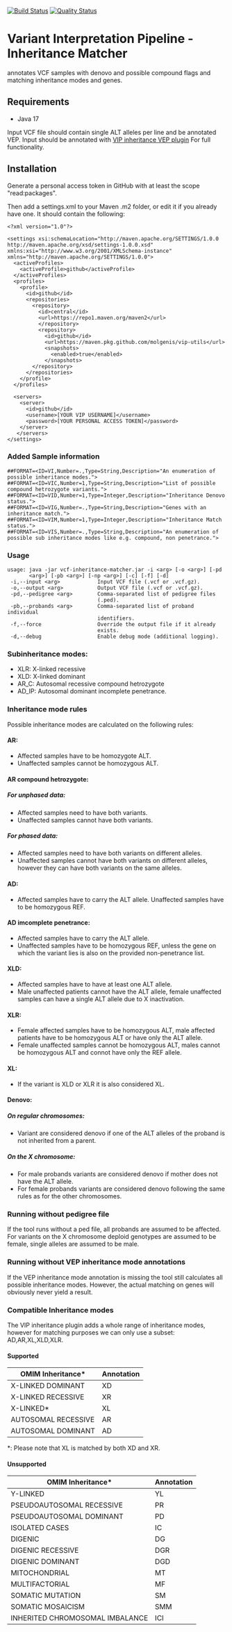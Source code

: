 [![Build Status](https://app.travis-ci.com/molgenis/vip-inheritance-matcher.svg?branch=main)](https://app.travis-ci.com/molgenis/vip-inheritance-matcher)
[![Quality Status](https://sonarcloud.io/api/project_badges/measure?project=molgenis_vip-inheritance-matcher&metric=alert_status)](https://sonarcloud.io/dashboard?id=molgenis_vip-inheritance-matcher)
# Variant Interpretation Pipeline - Inheritance Matcher
annotates VCF samples with denovo and possible compound flags and matching inheritance modes and genes.

## Requirements
- Java 17

Input VCF file should contain single ALT alleles per line and be annotated VEP.
Input should be annotated with [VIP inheritance VEP plugin](https://github.com/molgenis/vip/blob/master/resources/vep/plugins/Inheritance.pm) For full functionality.


## Installation
Generate a personal access token in GitHub with at least the scope "read:packages".

Then add a settings.xml to your Maven .m2 folder, or edit it if you already have one. It should
contain the following:
```
<?xml version="1.0"?>

<settings xsi:schemaLocation="http://maven.apache.org/SETTINGS/1.0.0 http://maven.apache.org/xsd/settings-1.0.0.xsd" xmlns:xsi="http://www.w3.org/2001/XMLSchema-instance" xmlns="http://maven.apache.org/SETTINGS/1.0.0">
  <activeProfiles>
    <activeProfile>github</activeProfile>
  </activeProfiles>
  <profiles>
    <profile>
      <id>github</id>
      <repositories>
        <repository>
          <id>central</id>
          <url>https://repo1.maven.org/maven2</url>
          </repository>
          <repository>
            <id>github</id>
            <url>https://maven.pkg.github.com/molgenis/vip-utils</url>
            <snapshots>
              <enabled>true</enabled>
            </snapshots>
        </repository>
      </repositories>
    </profile>
  </profiles>

  <servers>
    <server>
      <id>github</id>
      <username>[YOUR VIP USERNAME]</username>
      <password>[YOUR PERSONAL ACCESS TOKEN]</password>
    </server>
   </servers>
</settings>
```

### Added Sample information
```
##FORMAT=<ID=VI,Number=.,Type=String,Description="An enumeration of possible inheritance modes.">
##FORMAT=<ID=VIC,Number=1,Type=String,Description="List of possible compound hetrozygote variants.">
##FORMAT=<ID=VID,Number=1,Type=Integer,Description="Inheritance Denovo status.">
##FORMAT=<ID=VIG,Number=.,Type=String,Description="Genes with an inheritance match.">
##FORMAT=<ID=VIM,Number=1,Type=Integer,Description="Inheritance Match status.">
##FORMAT=<ID=VIS,Number=.,Type=String,Description="An enumeration of possible sub inheritance modes like e.g. compound, non penetrance.">
```

### Usage
```
usage: java -jar vcf-inheritance-matcher.jar -i <arg> [-o <arg>] [-pd
       <arg>] [-pb <arg>] [-np <arg>] [-c] [-f] [-d]
 -i,--input <arg>            Input VCF file (.vcf or .vcf.gz).
 -o,--output <arg>           Output VCF file (.vcf or .vcf.gz).
 -pd,--pedigree <arg>        Comma-separated list of pedigree files
                             (.ped).
 -pb,--probands <arg>        Comma-separated list of proband individual
                             identifiers.
 -f,--force                  Override the output file if it already
                             exists.
 -d,--debug                  Enable debug mode (additional logging).
```

### Subinheritance modes:
- XLR: X-linked recessive
- XLD: X-linked dominant
- AR_C: Autosomal recessive compound hetrozygote
- AD_IP: Autosomal dominant incomplete penetrance. 

### Inheritance mode rules
Possible inheritance modes are calculated on the following rules:
#### AR:
- Affected samples have to be homozygote ALT.
- Unaffected samples cannot be homozygous ALT.
#### AR compound hetrozygote:
##### For unphased data:
- Affected samples need to have both variants.
- Unaffected samples cannot have both variants.
##### For phased data:
- Affected samples need to have both variants on different alleles.
- Unaffected samples cannot have both variants on different alleles, however they can have both variants on the same alleles.
#### AD:
- Affected samples have to carry the ALT allele.
Unaffected samples have to be homozygous REF.
#### AD imcomplete penetrance:
- Affected samples have to carry the ALT allele.
- Unaffected samples have to be homozygous REF, unless the gene on which the variant lies is also on the provided non-penetrance list.
#### XLD:
- Affected samples have to have at least one ALT allele.
- Male unaffected patients cannot have the ALT allele, female unaffected samples can have a single ALT allele due to X inactivation.
#### XLR:
- Female affected samples have to be homozygous ALT, male affected patients have to be homozygous ALT or have only the ALT allele.
- Female unaffected samples cannot be homozygous ALT, males cannot be homozygous ALT and connot have only the REF allele.
#### XL:
- If the variant is XLD or XLR it is also considered XL.
#### Denovo:
##### On regular chromosomes:
- Variant are considered denovo if one of the ALT alleles of the proband is not inherited from a parent.
##### On the X chromosome: 
- For male probands variants are considered denovo if mother does not have the ALT allele.
- For female probands variants are considered denovo following the same rules as for the other chromosomes.

### Running without pedigree file
If the tool runs without a ped file, all probands are assumed to be affected.
For variants on the X chromosome deploid genotypes are assumed to be female, single alleles are assumed to be male.

### Running without VEP inheritance mode annotations
If the VEP inheritance mode annotation is missing the tool still calculates all possible inheritance modes.
However, the actual matching on genes will obviously never yield a result.

### Compatible Inheritance modes
The VIP inheritance plugin adds a whole range of inheritance modes, however for matching purposes we can only use a subset: AD,AR,XL,XLD,XLR.

#### Supported
| OMIM Inheritance*   | Annotation |
|---------------------|------------|
| X-LINKED DOMINANT   | XD         |
| X-LINKED RECESSIVE  | XR         |
| X-LINKED*           | XL         |
| AUTOSOMAL RECESSIVE | AR         |
| AUTOSOMAL DOMINANT  | AD         |
*: Please note that XL is matched by both XD and XR.

#### Unsupported
| OMIM Inheritance*               | Annotation |
|---------------------------------|------------|
| Y-LINKED                        | YL         |
| PSEUDOAUTOSOMAL RECESSIVE       | PR         |
| PSEUDOAUTOSOMAL DOMINANT        | PD         |
| ISOLATED CASES                  | IC         |
| DIGENIC                         | DG         |
| DIGENIC RECESSIVE               | DGR        |
| DIGENIC DOMINANT                | DGD        |
| MITOCHONDRIAL                   | MT         |
| MULTIFACTORIAL                  | MF         |
| SOMATIC MUTATION                | SM         |
| SOMATIC MOSAICISM               | SMM        |
| INHERITED CHROMOSOMAL IMBALANCE | ICI        |
